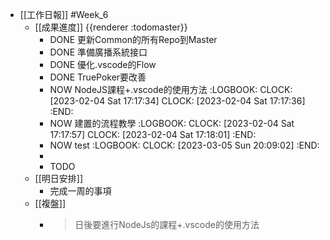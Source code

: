 - [[工作日報]] #Week_6
	- [[成果進度]] {{renderer :todomaster}}
		- DONE 更新Common的所有Repo到Master
		- DONE 準備廣播系統接口
		- DONE 優化.vscode的Flow
		- DONE TruePoker要改善
		- NOW NodeJS課程+.vscode的使用方法
		  :LOGBOOK:
		  CLOCK: [2023-02-04 Sat 17:17:34]
		  CLOCK: [2023-02-04 Sat 17:17:36]
		  :END:
		- NOW 建置的流程教學
		  :LOGBOOK:
		  CLOCK: [2023-02-04 Sat 17:17:57]
		  CLOCK: [2023-02-04 Sat 17:18:01]
		  :END:
		- NOW  test
		  :LOGBOOK:
		  CLOCK: [2023-03-05 Sun 20:09:02]
		  :END:
		-
		- TODO
	- [[明日安排]]
		- 完成一周的事項
	- [[複盤]]
		- > 日後要進行NodeJs的課程+.vscode的使用方法
